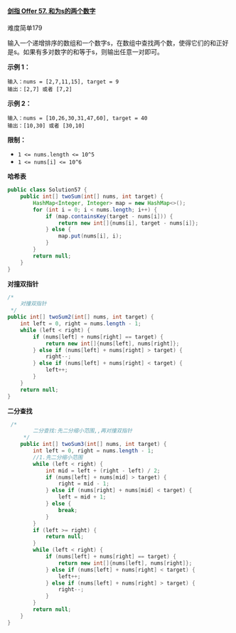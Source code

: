 #### [剑指 Offer 57. 和为s的两个数字](https://leetcode.cn/problems/he-wei-sde-liang-ge-shu-zi-lcof/)

难度简单179

输入一个递增排序的数组和一个数字s，在数组中查找两个数，使得它们的和正好是s。如果有多对数字的和等于s，则输出任意一对即可。

**示例 1：**

```
输入：nums = [2,7,11,15], target = 9
输出：[2,7] 或者 [7,2]
```

**示例 2：**

```
输入：nums = [10,26,30,31,47,60], target = 40
输出：[10,30] 或者 [30,10]
```

**限制：**

- `1 <= nums.length <= 10^5`
- `1 <= nums[i] <= 10^6`

**哈希表**

```java
public class Solution57 {
    public int[] twoSum(int[] nums, int target) {
        HashMap<Integer, Integer> map = new HashMap<>();
        for (int i = 0; i < nums.length; i++) {
            if (map.containsKey(target - nums[i])) {
                return new int[]{nums[i], target - nums[i]};
            } else {
                map.put(nums[i], i);
            }
        }
        return null;
    }
}
```

**对撞双指针**

```java
/*
    对撞双指针
 */
public int[] twoSum2(int[] nums, int target) {
    int left = 0, right = nums.length - 1;
    while (left < right) {
        if (nums[left] + nums[right] == target) {
            return new int[]{nums[left], nums[right]};
        } else if (nums[left] + nums[right] > target) {
            right--;
        } else if (nums[left] + nums[right] < target) {
            left++;
        }
    }
    return null;
}
```

**二分查找**

```java
 /*
        二分查找:先二分缩小范围,,再对撞双指针
     */
    public int[] twoSum3(int[] nums, int target) {
        int left = 0, right = nums.length - 1;
        //1.先二分缩小范围
        while (left < right) {
            int mid = left + (right - left) / 2;
            if (nums[left] + nums[mid] > target) {
                right = mid - 1;
            } else if (nums[right] + nums[mid] < target) {
                left = mid + 1;
            } else {
                break;
            }
        }
        if (left >= right) {
            return null;
        }
        while (left < right) {
            if (nums[left] + nums[right] == target) {
                return new int[]{nums[left], nums[right]};
            } else if (nums[left] + nums[right] < target) {
                left++;
            } else if (nums[left] + nums[right] > target) {
                right--;
            }
        }
        return null;
    }
}
```